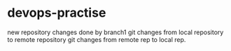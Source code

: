 # devops-practise
new repository
changes done by branch1
git changes from local repository to remote repository
git changes from remote rep  to local rep.
